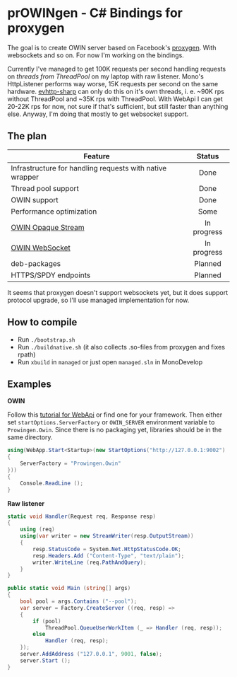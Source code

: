 prOWINgen - C# Bindings for proxygen
========================

The goal is to create OWIN server based on Facebook's [proxygen](https://github.com/facebook/proxygen/). With websockets and so on. For now I'm working on the bindings.

Currently I've managed to get 100K requests per second handling requests on *threads from ThreadPool* on my laptop with raw listener. Mono's HttpListener performs way worse, 15K requests per second on the same hardware. [evhttp-sharp](https://github.com/kekekeks/evhttp-sharp) can only do this on it's own threads, i. e. ~90K rps without ThreadPool and ~35K rps with ThreadPool. With WebApi I can get 20-22K rps for now, not sure if that's sufficient, but still faster than anything else. Anyway, I'm doing that mostly to get websocket support.

The plan
--------


|Feature|Status
| ------------- |:-------------:|
|Infrastructure for handling requests with native wrapper|Done|
|Thread pool support|Done|
|OWIN support|Done|
|Performance optimization|Some|
|[OWIN Opaque Stream](http://owin.org/spec/extensions/owin-OpaqueStream-Extension-v0.2.0.htm)|In progress|
|[OWIN WebSocket](http://owin.org/spec/extensions/owin-WebSocket-Extension-v0.4.0.htm)|In progress|
|deb-packages|Planned|
|HTTPS/SPDY endpoints|Planned|


It seems that proxygen doesn't support websockets yet, but it does support protocol upgrade, so I'll use managed implementation for now.

How to compile
--------------

- Run `./bootstrap.sh`
- Run `./buildnative.sh` (it also collects .so-files from proxygen and fixes rpath)
- Run `xbuild` in `managed` or just open `managed.sln` in MonoDevelop

Examples
-------

**OWIN**

Follow this [tutorial for WebApi](http://www.asp.net/web-api/overview/hosting-aspnet-web-api/use-owin-to-self-host-web-api) or find one for your framework. Then either set `startOptions.ServerFactory` or `OWIN_SERVER` environment variable to `Prowingen.Owin`. Since there is no packaging yet, libraries should be in the same directory.


```csharp
using(WebApp.Start<Startup>(new StartOptions("http://127.0.0.1:9002")
{
	ServerFactory = "Prowingen.Owin"
}))
{
	Console.ReadLine ();
}
```

**Raw listener**

```csharp
static void Handler(Request req, Response resp)
{
	using (req)
	using(var writer = new StreamWriter(resp.OutputStream))
	{
		resp.StatusCode = System.Net.HttpStatusCode.OK;
		resp.Headers.Add ("Content-Type", "text/plain");
		writer.WriteLine (req.PathAndQuery);
	}
}

public static void Main (string[] args)
{
	bool pool = args.Contains ("--pool");
	var server = Factory.CreateServer ((req, resp) =>
	{
		if (pool)
			ThreadPool.QueueUserWorkItem (_ => Handler (req, resp));
		else
			Handler (req, resp);
	});
	server.AddAddress ("127.0.0.1", 9001, false);
	server.Start ();
}
```


